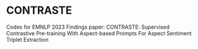 # CONTRASTE
Codes for EMNLP 2023 Findings paper: CONTRASTE: Supervised Contrastive Pre-training With Aspect-based Prompts For Aspect Sentiment Triplet Extraction
